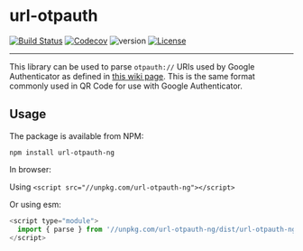 # url-otpauth

[![Build Status](http://img.shields.io/travis/com/huihuimoe/url-otpauth-ng.svg?style=flat)](https://travis-ci.com/huihuimoe/url-otpauth-ng)
[![Codecov](https://img.shields.io/codecov/c/github/huihuimoe/url-otpauth-ng.svg?style=flat)](https://codecov.io/gh/huihuimoe/url-otpauth-ng)
![version](https://img.shields.io/github/package-json/v/huihuimoe/url-otpauth-ng.svg)
[![License](http://img.shields.io/badge/license-MIT-blue.svg?style=flat)](http://choosealicense.com/licenses/mit/)

--------------------------------------------------------------------------------

This library can be used to parse `otpauth://` URIs used by Google Authenticator as defined in [this
wiki page](https://github.com/google/google-authenticator/wiki/Key-Uri-Format). This is the same
format commonly used in QR Code for use with Google Authenticator.

## Usage

The package is available from NPM:

`npm install url-otpauth-ng`

In browser:

Using `<script src="//unpkg.com/url-otpauth-ng"></script>`

Or using esm:

```javascript
<script type="module">
  import { parse } from '//unpkg.com/url-otpauth-ng/dist/url-otpauth-ng.esm.mjs'
</script>
```
